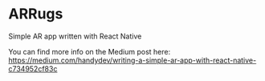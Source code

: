 # ARRugs
Simple AR app written with React Native

You can find more info on the Medium post here: https://medium.com/handydev/writing-a-simple-ar-app-with-react-native-c734952cf83c
